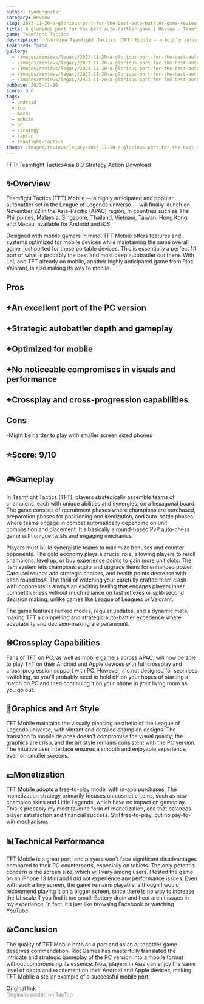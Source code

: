 ```yaml
---
author: lyndonguitar
category: Review
slug: 2023-11-20-a-glorious-port-for-the-best-auto-battler-game-review-teamfight-tactics-asia-release
title: A glorious port for the best auto-battler game | Review - Teamfight Tactics (Asia Release)
game: Teamfight Tactics
description: ✨Overview Teamfight Tactics (TFT) Mobile — a highly anticipated and popular autobattler set in the League of Legends universe — will finally launch on November 22 in the Asia-Pacific (APAC) region, In countries such as The Philippines, Malaysia, Singapore, Thailand, Vietnam, Taiwan, Hong Kong, and Macau, available for Android and iOS.
featured: false
gallery:
  - /images/reviews/legacy/2023-11-20-a-glorious-port-for-the-best-auto-battler-game--review---teamfight-tactics-asia-release-0.avif
  - /images/reviews/legacy/2023-11-20-a-glorious-port-for-the-best-auto-battler-game--review---teamfight-tactics-asia-release-1.avif
  - /images/reviews/legacy/2023-11-20-a-glorious-port-for-the-best-auto-battler-game--review---teamfight-tactics-asia-release-2.avif
  - /images/reviews/legacy/2023-11-20-a-glorious-port-for-the-best-auto-battler-game--review---teamfight-tactics-asia-release-3.avif
  - /images/reviews/legacy/2023-11-20-a-glorious-port-for-the-best-auto-battler-game--review---teamfight-tactics-asia-release-4.avif
pubDate: 2023-11-20
score: 9.0
tags:
  - android
  - ios
  - macos
  - mobile
  - pc
  - strategy
  - taptap
  - teamfight-tactics
thumb: /images/reviews/legacy/2023-11-20-a-glorious-port-for-the-best-auto-battler-game--review---teamfight-tactics-asia-release-0.avif
---
```


TFT: Teamfight TacticsAsia
8.0
Strategy
Action
Download


## ✨Overview
Teamfight Tactics (TFT) Mobile — a highly anticipated and popular autobattler set in the League of Legends universe — will finally launch on November 22 in the Asia-Pacific (APAC) region, In countries such as The Philippines, Malaysia, Singapore, Thailand, Vietnam, Taiwan, Hong Kong, and Macau, available for Android and iOS.

Designed with mobile gamers in mind, TFT Mobile offers features and systems optimized for mobile devices while maintaining the same overall game, just ported for these portable devices. This is essentially a perfect 1:1 port of what is probably the best and most deep autobattler out there. With LoL and TFT already on mobile, another highly anticipated game from Riot: Valorant, is also making its way to mobile.




## Pros



## +An excellent port of the PC version

## +Strategic autobattler depth and gameplay

## +Optimized for mobile

## +No noticeable compromises in visuals and performance

## +Crossplay and cross-progression capabilities




## Cons


-Might be harder to play with smaller screen sized phones


## ⭐️Score: 9/10


## 🎮Gameplay

In Teamfight Tactics (TFT), players strategically assemble teams of champions, each with unique abilities and synergies, on a hexagonal board. The game consists of recruitment phases where champions are purchased, preparation phases for positioning and itemization, and auto-battle phases where teams engage in combat automatically depending on unit composition and placement. It's basically a round-based PvP auto-chess game with unique twists and engaging mechanics.

Players must build synergistic teams to maximize bonuses and counter opponents. The gold economy plays a crucial role, allowing players to reroll champions, level up, or buy experience points to gain more unit slots. The item system lets champions equip and upgrade items for enhanced power. Carousel rounds add strategic choices, and health points decrease with each round loss.  The thrill of watching your carefully crafted team clash with opponents is always an exciting feeling that engages players inner competitiveness without much reliance on fast reflexes or split-second decision making, unlike games like League of Leagues or Valorant.

The game features ranked modes, regular updates, and a dynamic meta, making TFT a compelling and strategic auto-battler experience where adaptability and decision-making are paramount.


## 🌐Crossplay Capabilities

Fans of TFT on PC, as well as mobile gamers across APAC, will now be able to play TFT on their Android and Apple devices with full crossplay and cross-progression support with PC. However, it's not designed for seamless switching, so you'll probably need to hold off on your hopes of starting a match on PC and then continuing it on your phone in your living room as you go out.


## 🎨Graphics and Art Style

TFT Mobile maintains the visually pleasing aesthetic of the League of Legends universe, with vibrant and detailed champion designs. The transition to mobile devices doesn't compromise the visual quality; the graphics are crisp, and the art style remains consistent with the PC version. The intuitive user interface ensures a smooth and enjoyable experience, even on smaller screens.


## 💵Monetization

TFT Mobile adopts a free-to-play model with in-app purchases. The monetization strategy primarily focuses on cosmetic items, such as new champion skins and Little Legends, which have no impact on gameplay. This is probably my most favorite form of monetization, one that balances player satisfaction and financial success. Still free-to-play, but no pay-to-win mechanisms.


## 📊Technical Performance

TFT Mobile is a great port, and players won't face significant disadvantages compared to their PC counterparts, especially on tablets. The only potential concern is the screen size, which will vary among users.  I tested the game on an iPhone 13 Mini and I did not experience any performance issues. Even with such a tiny screen, the game remains playable, although I would recommend playing it on a bigger screen, since there is no way to increase the UI scale if you find it too small. Battery drain and heat aren’t issues in my experience, in fact, it’s just like browsing Facebook or watching YouTube.


## ⚖️Conclusion

The quality of TFT Mobile both as a port and as an autobattler game deserves commendation. Riot Games has masterfully translated the intricate and strategic gameplay of the PC version into a mobile format without compromising its essence. Now, players in Asia can enjoy the same level of depth and excitement on their Android and Apple devices, making TFT Mobile a stellar example of a successful mobile port.

[Original link](https://www.taptap.io/post/6570637)<br><span style="font-size: 0.95em; color: #888;">Originally posted on TapTap.</span>